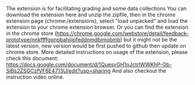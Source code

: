 The extension is for facilitating grading and some data collections
 You can download the extension here and unzip the zipfile, then
 in the chrome extension page (chrome:/extensions), select "load unpacked"
 and load the extension to your chrome extension browser.
 Or you can find the extension in the chrome store (https://chrome.google.com/webstore/detail/feedback-prototype/nnkffffggnpbahijipfeddnmdbimobmb)
 but it might not be the latest version, new version would be first pushed to github then update on
 chrome store.
 More detailed instructions on usage of the extension, please check this document:
 https://docs.google.com/document/d/1QuesvGH1nJctrIWWKhP-Ob-SjBs2ZSGCzfVF6E4713U/edit?usp=sharing
And also checkout the instruction video online.
